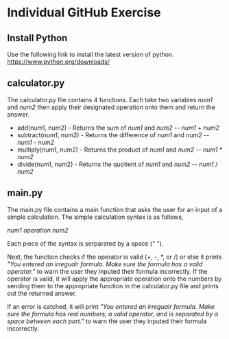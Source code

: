 # Individual GitHub Exercise
## Install Python
Use the following link to install the latest version of python.
https://www.python.org/downloads/

## calculator.py
The calculator.py file contains 4 functions. Each take two variables *num1* and *num2* then apply their designated operation onto them and return the answer.
* add(num1, num2) - Returns the sum of *num1* and *num2* -- *num1* + *num2*
* subtract(num1, num2) - Returns the difference of *num1* and *num2* -- *num1* - *num2*
* multiply(num1, num2) - Returns the product of *num1* and *num2* -- *num1* * *num2*
* divide(num1, num2) - Returns the quotient of *num1* and *num2* -- *num1* / *num2*

## main.py
The main.py file contains a main function that asks the user for an input of a simple calculation. The simple calculation syntax is as follows,

*num1* *operation* *num2*

Each piece of the syntax is serparated by a space (" ").

Next, the function checks if the operator is valid (+, -, *, or /) or else it prints *"You entered an irregualr formula. Make sure the formula has a valid operator."* to warn the user they inputed their formula incorrectly. If the operator is valid, it will apply the appropriate operation onto the numbers by sending them to the appropriate function in the calculator.py file and prints out the returned answer.

If an error is catched, it will print *"You entered an irregualr formula. Make sure the formula has real numbers, a valid operator, and is separated by a space between each part."* to warn the user they inputed their formula incorrectly.
